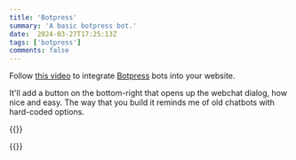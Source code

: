 ```yaml
---
title: 'Botpress'
summary: 'A basic botpress bot.'
date:  2024-03-27T17:25:13Z
tags: ['botpress']
comments: false
---
```

Follow [this video](https://www.youtube.com/watch?v=XXR1XmA7iN0&t=37s) to integrate [Botpress]() bots into your website.

It'll add a button on the bottom-right that opens up the webchat dialog, how nice and easy. The way that you build it reminds me of old chatbots with hard-coded options.

{{<rawhtml>}}
<script src="https://cdn.botpress.cloud/webchat/v1/inject.js"></script>
<script src="https://mediafiles.botpress.cloud/2701c18a-76b2-49d6-87ef-b0910c145486/webchat/config.js" defer></script>
{{</rawhtml>}}
